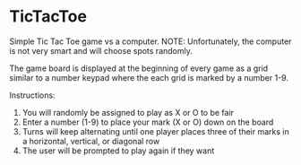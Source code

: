 # TicTacToe
Simple Tic Tac Toe game vs a computer.
NOTE: Unfortunately, the computer is not very smart and will choose spots randomly.

The game board is displayed at the beginning of every game as a grid similar to a number keypad where the each grid is marked by a number 1-9.

Instructions:
1. You will randomly be assigned to play as X or O to be fair
2. Enter a number (1-9) to place your mark (X or O) down on the board
3. Turns will keep alternating until one player places three of their marks in a horizontal, vertical, or diagonal row
4. The user will be prompted to play again if they want
